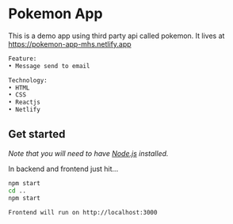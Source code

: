 # Pokemon App

This is a demo app using third party api called pokemon. It lives at https://pokemon-app-mhs.netlify.app

```bash
Feature:
• Message send to email

Technology:
• HTML
• CSS
• Reactjs
• Netlify
```

## Get started

_Note that you will need to have [Node.js](https://nodejs.org) installed._

In backend and frontend just hit...

```bash
npm start
cd ..
npm start
```

```bash
Frontend will run on http://localhost:3000
```
